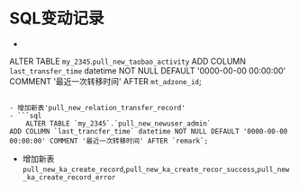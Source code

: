 # SQL变动记录
- ```sql
ALTER TABLE `my_2345`.`pull_new_taobao_activity` 
ADD COLUMN `last_transfer_time` datetime NOT NULL DEFAULT '0000-00-00 00:00:00' COMMENT '最近一次转移时间' AFTER `mt_adzone_id`;
```

- 增加新表'pull_new_relation_transfer_record'
- ```sql
    ALTER TABLE `my_2345`.`pull_new_newuser_admin` 
ADD COLUMN `last_trancfer_time` datetime NOT NULL DEFAULT '0000-00-00 00:00:00' COMMENT '最近一次转移时间' AFTER `remark`;
```
- 增加新表 `pull_new_ka_create_record`,`pull_new_ka_create_recor_success`,`pull_new_ka_create_record_error`

